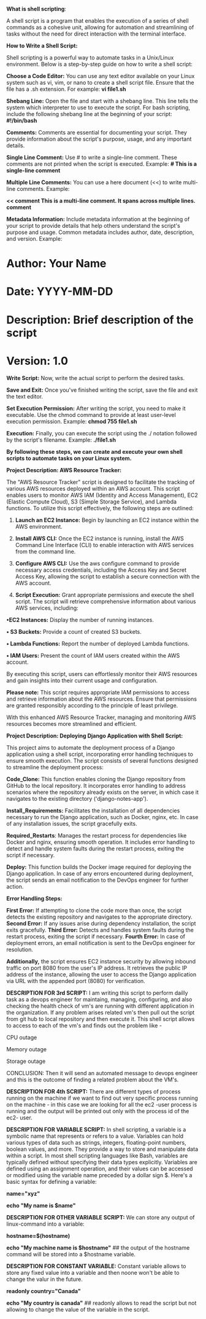 **What is shell scripting**:

A shell script is a program that enables the execution of a series of shell commands as a cohesive unit, allowing for automation and streamlining of tasks without the need for direct interaction with the terminal interface.

**How to Write a Shell Script:**

Shell scripting is a powerful way to automate tasks in a Unix/Linux environment. Below is a step-by-step guide on how to write a shell script:

**Choose a Code Editor:** You can use any text editor available on your Linux system such as vi, vim, or nano to create a shell script file. Ensure that the file has a .sh extension. For example: **vi file1.sh**

**Shebang Line:** Open the file and start with a shebang line. This line tells the system which interpreter to use to execute the script. For bash scripting, include the following shebang line at the beginning of your script: **#!/bin/bash**

**Comments:** Comments are essential for documenting your script. They provide information about the script's purpose, usage, and any important details.

**Single Line Comment:** Use # to write a single-line comment. These comments are not printed when the script is executed. Example:
**# This is a single-line comment**

**Multiple Line Comments:** You can use a here document (<<) to write multi-line comments. Example:

**<< comment
This is a multi-line comment.
It spans across multiple lines.
comment**

**Metadata Information:** Include metadata information at the beginning of your script to provide details that help others understand the script's purpose and usage. Common metadata includes author, date, description, and version. Example:

# Author: Your Name
# Date: YYYY-MM-DD
# Description: Brief description of the script
# Version: 1.0

**Write Script:** Now, write the actual script to perform the desired tasks.

**Save and Exit:** Once you've finished writing the script, save the file and exit the text editor.

**Set Execution Permission:** After writing the script, you need to make it executable. Use the chmod command to provide at least user-level execution permission. Example: **chmod 755 file1.sh**

**Execution:** Finally, you can execute the script using the ./ notation followed by the script's filename. Example: **./file1.sh**

**By following these steps, we can create and execute your own shell scripts to automate tasks on your Linux system.**


**Project Description: AWS Resource Tracker:**

 The "AWS Resource Tracker" script is designed to facilitate the tracking of various AWS resources deployed within an AWS account. This script enables users to monitor AWS IAM (Identity and Access Management), EC2 (Elastic Compute Cloud), S3 (Simple Storage Service), and Lambda functions.
To utilize this script effectively, the following steps are outlined:

1.	**Launch an EC2 Instance:** Begin by launching an EC2 instance within the AWS environment.

2.	**Install AWS CLI:** Once the EC2 instance is running, install the AWS Command Line Interface (CLI) to enable interaction with AWS services from the command line.

3.	**Configure AWS CLI:** Use the aws configure command to provide necessary access credentials, including the Access Key and Secret Access Key, allowing the script to establish a secure connection with the AWS account.

4.	**Script Execution:** Grant appropriate permissions and execute the shell script. The script will retrieve comprehensive information about various AWS services, including:

**•EC2 Instances:** Display the number of running instances.

**•	S3 Buckets:** Provide a count of created S3 buckets.

**•	Lambda Functions:** Report the number of deployed Lambda functions.

**•	IAM Users:** Present the count of IAM users created within the AWS account.

By executing this script, users can effortlessly monitor their AWS resources and gain insights into their current usage and configuration.

**Please note:** This script requires appropriate IAM permissions to access and retrieve information about the AWS resources. Ensure that permissions are granted responsibly according to the principle of least privilege.

With this enhanced AWS Resource Tracker, managing and monitoring AWS resources becomes more streamlined and efficient.




**Project Description: Deploying Django Application with Shell Script:**

This project aims to automate the deployment process of a Django application using a shell script, incorporating error handling techniques to ensure smooth execution. The script consists of several functions designed to streamline the deployment process:

**Code_Clone:** This function enables cloning the Django repository from GitHub to the local repository. It incorporates error handling to address scenarios where the repository already exists on the server, in which case it navigates to the existing directory ('django-notes-app').

**Install_Requirements:** Facilitates the installation of all dependencies necessary to run the Django application, such as Docker, nginx, etc. In case of any installation issues, the script gracefully exits.

**Required_Restarts**: Manages the restart process for dependencies like Docker and nginx, ensuring smooth operation. It includes error handling to detect and handle system faults during the restart process, exiting the script if necessary.

**Deploy:** This function builds the Docker image required for deploying the Django application. In case of any errors encountered during deployment, the script sends an email notification to the DevOps engineer for further action.

**Error Handling Steps:**

**First Error:** If attempting to clone the code more than once, the script detects the existing repository and navigates to the appropriate directory.
**Second Error:** If any issues arise during dependency installation, the script exits gracefully.
**Third Error:** Detects and handles system faults during the restart process, exiting the script if necessary.
**Fourth Error:** In case of deployment errors, an email notification is sent to the DevOps engineer for resolution.

**Additionally,** the script ensures EC2 instance security by allowing inbound traffic on port 8080 from the user's IP address. It retrieves the public IP address of the instance, allowing the user to access the Django application via URL with the appended port (8080) for verification.





**DESCRIPTION FOR 3rd SCRIPT:** I am writing this script to perform dailly task as a devops engineer for maintaing, managing, configuring, and also 
checking the health check of vm's are running with different application in the organization. If any problem arises related vm's then pull out the 
script from git hub to local repository and then execute it. This shell script allows to access to each of the vm's and finds out the problem like -

CPU outage

Memory outage

Storage outage

CONCLUSION: Then it will send an automated message to devops engineer and this is the outcome of finding a related problem about the VM's.







**DESCRIPTION FOR 4th SCRIPT:** There are different types of process running on the machine if we want to find out very specific process running on 
the machine - in this case we are looking for all the ec2 -user process is running and the output will be printed out only with the process id 
of the ec2- user.


**DESCRIPTION FOR VARIABLE SCRIPT:** In shell scripting, a variable is a symbolic name that represents or refers to a value. Variables can 
hold various types of data such as strings, integers, floating-point numbers, boolean values, and more. They provide a way to store and 
manipulate data within a script. In most shell scripting languages like Bash, variables are typically defined without specifying their
data types explicitly.
Variables are defined using an assignment operation, and their values can be accessed or modified using the variable name preceded by a
dollar sign $. Here's a basic syntax for defining a variable:

**name="xyz"**

**echo "My name is $name"**


**DESCRIPTION FOR OTHER VARIABLE SCRIPT:** We can store any output of linux-command into a variable:

**hostname=$(hostname)**

**echo "My machine name is $hostname"** ## the output of the hostname command will be stored into a $hostname variable.


**DESCRIPTION FOR CONSTANT VARIABLE:** Constant variable allows to store any fixed value into a variable and then noone won't
be able to change the valur in the future.

**readonly country="Canada"**

**echo "My country is canada"** ## readonly allows to read the script but not allowing to change the value of the variable in the script.


